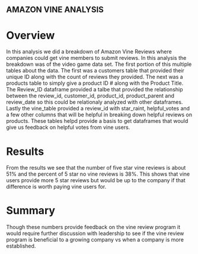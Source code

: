 ## AMAZON VINE ANALYSIS

# Overview
In this analysis we did a breakdown of Amazon Vine Reviews where companies could get vine members to submit reviews.  In this analysis the breakdown was of the video game data set.  The first portion of this multiple tables about the data.  The first was a customers table that provided their unique ID along with the count of reviews they provided.  The next was a products table to simply give a product ID # along with the Product Title.  The Review_ID dataframe provided a talbe that provided the relationship between the review_id, customer_id, product_id, product_parent and review_date so this could be relationaly analyzed with other dataframes.  Lastly the vine_table provided a review_id with star_raint, helpful_votes and a few other columns that will be helpful in breaking down helpful reviews on products.  These tables helpd provide a basis to get dataframes that would give us feedback on helpful votes from vine users.  


# Results
From the results we see that the number of five star vine reviews is about 51% and the percent of 5 star no vine reviews is 38%.  This shows that vine users provide more 5 star reviews but would be up to the company if that difference is worth paying vine users for.  


# Summary
Though these numbers provide feedback on the vine review program it would require further discussion with leadership to see if the vine review program is beneficial to a growing company vs when a company is more established.  

